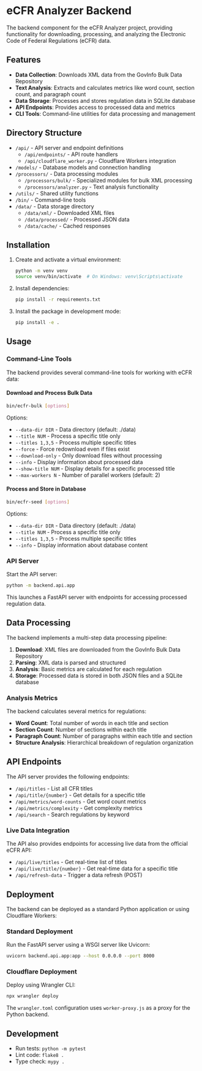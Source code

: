 # eCFR Analyzer Backend

The backend component for the eCFR Analyzer project, providing functionality for downloading, processing, and analyzing the Electronic Code of Federal Regulations (eCFR) data.

## Features

- **Data Collection**: Downloads XML data from the GovInfo Bulk Data Repository
- **Text Analysis**: Extracts and calculates metrics like word count, section count, and paragraph count
- **Data Storage**: Processes and stores regulation data in SQLite database
- **API Endpoints**: Provides access to processed data and metrics
- **CLI Tools**: Command-line utilities for data processing and management

## Directory Structure

- `/api/` - API server and endpoint definitions
  - `/api/endpoints/` - API route handlers
  - `/api/cloudflare_worker.py` - Cloudflare Workers integration
- `/models/` - Database models and connection handling
- `/processors/` - Data processing modules
  - `/processors/bulk/` - Specialized modules for bulk XML processing
  - `/processors/analyzer.py` - Text analysis functionality
- `/utils/` - Shared utility functions
- `/bin/` - Command-line tools
- `/data/` - Data storage directory
  - `/data/xml/` - Downloaded XML files
  - `/data/processed/` - Processed JSON data
  - `/data/cache/` - Cached responses

## Installation

1. Create and activate a virtual environment:
   ```bash
   python -m venv venv
   source venv/bin/activate  # On Windows: venv\Scripts\activate
   ```

2. Install dependencies:
   ```bash
   pip install -r requirements.txt
   ```

3. Install the package in development mode:
   ```bash
   pip install -e .
   ```

## Usage

### Command-Line Tools

The backend provides several command-line tools for working with eCFR data:

#### Download and Process Bulk Data

```bash
bin/ecfr-bulk [options]
```

Options:
- `--data-dir DIR` - Data directory (default: ./data)
- `--title NUM` - Process a specific title only
- `--titles 1,3,5` - Process multiple specific titles
- `--force` - Force redownload even if files exist
- `--download-only` - Only download files without processing
- `--info` - Display information about processed data
- `--show-title NUM` - Display details for a specific processed title
- `--max-workers N` - Number of parallel workers (default: 2)

#### Process and Store in Database

```bash
bin/ecfr-seed [options]
```

Options:
- `--data-dir DIR` - Data directory (default: ./data)
- `--title NUM` - Process a specific title only
- `--titles 1,3,5` - Process multiple specific titles
- `--info` - Display information about database content

### API Server

Start the API server:

```bash
python -m backend.api.app
```

This launches a FastAPI server with endpoints for accessing processed regulation data.

## Data Processing

The backend implements a multi-step data processing pipeline:

1. **Download**: XML files are downloaded from the GovInfo Bulk Data Repository
2. **Parsing**: XML data is parsed and structured
3. **Analysis**: Basic metrics are calculated for each regulation
4. **Storage**: Processed data is stored in both JSON files and a SQLite database

### Analysis Metrics

The backend calculates several metrics for regulations:

- **Word Count**: Total number of words in each title and section
- **Section Count**: Number of sections within each title
- **Paragraph Count**: Number of paragraphs within each title and section
- **Structure Analysis**: Hierarchical breakdown of regulation organization

## API Endpoints

The API server provides the following endpoints:

- `/api/titles` - List all CFR titles
- `/api/title/{number}` - Get details for a specific title
- `/api/metrics/word-counts` - Get word count metrics
- `/api/metrics/complexity` - Get complexity metrics
- `/api/search` - Search regulations by keyword

### Live Data Integration

The API also provides endpoints for accessing live data from the official eCFR API:

- `/api/live/titles` - Get real-time list of titles
- `/api/live/title/{number}` - Get real-time data for a specific title
- `/api/refresh-data` - Trigger a data refresh (POST)

## Deployment

The backend can be deployed as a standard Python application or using Cloudflare Workers:

### Standard Deployment

Run the FastAPI server using a WSGI server like Uvicorn:

```bash
uvicorn backend.api.app:app --host 0.0.0.0 --port 8000
```

### Cloudflare Deployment

Deploy using Wrangler CLI:

```bash
npx wrangler deploy
```

The `wrangler.toml` configuration uses `worker-proxy.js` as a proxy for the Python backend.

## Development

- Run tests: `python -m pytest`
- Lint code: `flake8 .`
- Type check: `mypy .`